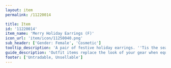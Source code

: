 ```yaml
---
layout: item
permalink: /11220014

title: Item
id: '11220014'
item_name: 'Merry Holiday Earrings (F)'
icon_url: 'item/icon/11250040.png'
sub_header: ['Gender: Female', 'Cosmetic']
tooltip_description: 'A pair of festive holiday earrings. ''Tis the season!'
guide_description: 'Outfit items replace the look of your gear when equipped.'
footer: ['Untradable, Unsellable']
---
```

